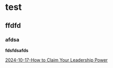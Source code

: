 # test

## ffdfd

### afdsa

**fdsfdsafds**

[2024-10-17-How to Claim Your Leadership Power](./blogs/2024-10-17-How%20to%20Claim%20Your%20Leadership%20Power.html)